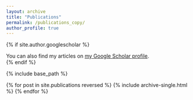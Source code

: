 ```yaml
---
layout: archive
title: "Publications"
permalink: /publications_copy/
author_profile: true
---
```


{% if site.author.googlescholar %}
  <div class="wordwrap">You can also find my articles on <a href="https://scholar.google.com/citations?user=U8zujDgAAAAJ&hl=en&oi=ao">my Google Scholar profile</a>.</div>
{% endif %}

{% include base_path %}

{% for post in site.publications reversed %}
  {% include archive-single.html %}
{% endfor %}
